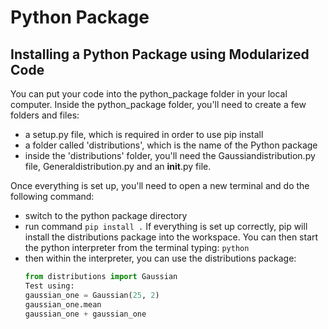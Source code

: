 # Python Package
## Installing a Python Package using Modularized Code
You can put your code into the python_package folder in your local computer. Inside the python_package folder, you'll need to create a few folders and files:
* a setup.py file, which is required in order to use pip install
* a folder called 'distributions', which is the name of the Python package
* inside the 'distributions' folder, you'll need the Gaussiandistribution.py file, Generaldistribution.py and an __init__.py file.

Once everything is set up, you'll need to open a new terminal and do the following command:
- switch to the python package directory
- run command `pip install .`
  If everything is set up correctly, pip will install the distributions package into the workspace. You can then start the python interpreter from the terminal typing:
`python`
- then within the interpreter,  you can use the distributions package:  
    ```python
    from distributions import Gaussian
    Test using: 
    gaussian_one = Gaussian(25, 2)
    gaussian_one.mean
    gaussian_one + gaussian_one
    ```
